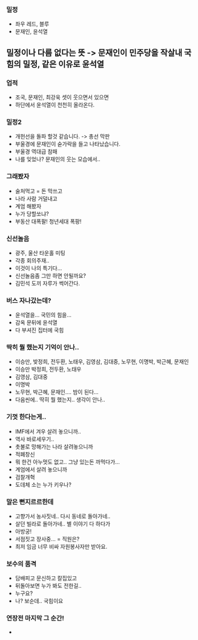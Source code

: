 ### 밀정
- 좌우 레드, 블루
- 문재인, 윤석열
## 밀정이나 다름 없다는 뜻 -> 문재인이 민주당을 작살내 국힘의 밀정, 같은 이유로 윤석열

### 업적
- 조국, 문재인, 최강욱 셋이 웃으면서 있으면
- 하단에서 윤석열이 천천히 올라온다.

### 밀정2
- 개헌선을 돌파 할것 같습니다. -> 총선 막판
- 부울경에 문재인이 숟가락을 들고 나타났습니다. 
- 부울경 역대급 참패
- 나를 잊었나? 문재인의 웃는 모습에서..

### 그래봤자
- 술처먹고
= 돈 막쓰고
- 나라 사람 거덜내고
- 계엄 해봤자
- 누가 당할쏘냐? 
- 부동산 대폭팔! 청년세대 폭팡!

### 신선놀음
- 광주, 울산 타운홀 미팅
- 각종 회의주재..
- 이것이 나의 특기다... 
- 신선놀음좀 그만 하면 안될까요?
- 김민석 도끼 자루가 썩어간다.

### 버스 자나갔는데?
- 윤석열을... 국민의 힘을... 
- 감옥 문뒤에 윤석열
- 다 부셔진 집터에 국힘

### 딱히 뭘 했는지 기억이 안나..
- 이승만, 밪정희, 전두환, 노태우, 김영삼, 김대중, 노무현, 이명박, 박근혜, 문재인
- 이승만 박정희, 전두환, 노태우
- 김영삼, 김대중
- 이명박
- 노무현, 박근혜, 문재인.... 밤이 된다...
- 다음씬에.. 딱히 뭘 했는지.. 생각이 안나..

### 기껏 한다는게..
- IMF에서 겨우 살려 놓으니까..
- 역사 바로세우기..
- 촛불로 망해가는 나라 살려놓으니까
- 적폐창신
- 뭐 한건 아누멋도 없고.. 그냥 있는돈 까먹다가...
- 계엄에서 살려 놓으니까
- 검찰개혁
- 도데체 소는 누가 키우나?

### 말은 뻔지르르한데
- 고향가서 농사짓네.. 다시 동네로 돌아가네.. 
- 살던 빌라로 돌아가네.. 별 이야기 다 하다가
- 아방궁!
- 서점짓고 장사중... 
= 직원은?
- 최저 임금 너무 비싸 자원봉사자만 받아요.

### 보수의 품격
- 담배피고 문신하고 칼집있고
- 뒤돌아보면 누가 봐도 전한길..
- 누구요?
- 나? 보순데.. 국힘이요

































### 연장전 마지막 그 순간!
- 















